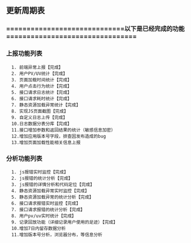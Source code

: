 ## 更新周期表



### =============================以下是已经完成的功能================================

### 上报功能列表
      1. 前端异常上报【完成】
      2. 用户PV/UV统计【完成】
      3. 页面加载时间统计【完成】
      4. 用户点击行为统计【完成】
      5. 接口请求日志统计【完成】
      6. 接口请求耗时统计【完成】
      7. 静态资源加载异常统计【完成】
      8. 实现JS页面截图【完成】
      9. 自定义日志上传【完成】
      10.日志数据分表分库【完成】
      11.接口增加参数和返回结果的统计（敏感信息加密）
      12.增加应用版本号字段，排查因发布造成的bug
      13.增加页面加载性能相关信息上报

### 分析功能列表
      1. js报错实时监控【完成】
      2. js报错的统计分析【完成】
      3. js报错的详情分析和代码定位【完成】
      4. 静态资源加载异常实时监控【完成】
      5. 静态资源加载异常的统计分析【完成】
      6. 接口请求报错实时监控【完成】
      7. 接口请求报错的统计分析【完成】
      8. 用户pv/uv实时统计【完成】
      9. 记录回放功能（详细记录用户使用的足迹）【完成】
      10.增加7日内留存数据分析
      11.增加版本号分析，浏览器分布，等信息分析
